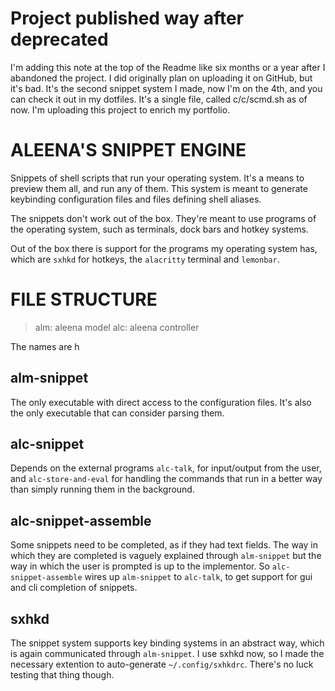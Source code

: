 # Project published way after deprecated

I'm adding this note at the top of the Readme
like six months or a year after I abandoned the project.
I did originally plan on uploading it on GitHub,
but it's bad. It's the second snippet system I made,
now I'm on the 4th, and you can check it out in my dotfiles.
It's a single file, called c/c/scmd.sh as of now.
I'm uploading this project to enrich my portfolio.

# ALEENA'S SNIPPET ENGINE

Snippets of shell scripts that run your operating system.
It's a means to preview them all, and run any of them.
This system is meant to generate keybinding configuration
files and files defining shell aliases.

The snippets don't work out of the box. They're meant to use
programs of the operating system, such as terminals, dock bars
and hotkey systems.

Out of the box there is support for the programs my operating
system has, which are `sxhkd` for hotkeys, the `alacritty`
terminal and `lemonbar`.

# FILE STRUCTURE

> alm: aleena model
> alc: aleena controller

The names are h

## alm-snippet

The only executable with direct access to the configuration files.
It's also the only executable that can consider parsing them.

## alc-snippet

Depends on the external programs `alc-talk`, for input/output from
the user, and `alc-store-and-eval` for handling the commands that
run in a better way than simply running them in the background.

## alc-snippet-assemble

Some snippets need to be completed, as if they had text fields.
The way in which they are completed is vaguely explained through
`alm-snippet` but the way in which the user is prompted is up to
the implementor. So `alc-snippet-assemble` wires up `alm-snippet`
to `alc-talk`, to get support for gui and cli completion of
snippets.

## sxhkd

The snippet system supports key binding systems in an abstract
way, which is again communicated through `alm-snippet`. I use
sxhkd now, so I made the necessary extention to auto-generate
`~/.config/sxhkdrc`. There's no luck testing that thing though.
